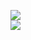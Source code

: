 [![](https://img.shields.io/badge/Made%20With-Github%20Spray-lightgrey.svg?style=for-the-badge&logo=github)](https://github.com/Annihil/github-spray#12699)  
[![](https://i.imgur.com/2DrTn0Z.gif)](https://github.com/Annihil/github-spray)